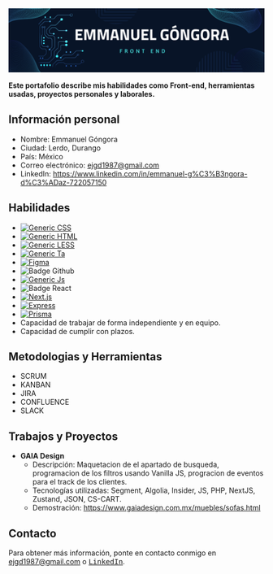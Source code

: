<div align="center">
<img src="https://raw.githubusercontent.com/emmanueljgd1987/emmanueljgd1987/main/BANNER%20GITHUB.png">
</div>

**Este portafolio describe mis habilidades como Front-end, herramientas usadas, proyectos personales y laborales.**

## **Información personal**

* Nombre: Emmanuel Góngora
* Ciudad: Lerdo, Durango
* País: México 
* Correo electrónico: ejgd1987@gmail.com
* LinkedIn: https://www.linkedin.com/in/emmanuel-g%C3%B3ngora-d%C3%ADaz-722057150

## **Habilidades**

* [![Generic CSS](https://img.shields.io/badge/CSS-CSS3-blue.svg)](https://shields.io/)
* [![Generic HTML](https://img.shields.io/badge/HTML-HTML5-orange.svg)](https://shields.io/)
* [![Generic LESS](https://img.shields.io/badge/LESS-6.4-blue.svg)](https://shields.io/)
* [![Generic Ta](https://badges.aleen42.com/src/tailwindcss.svg)](https://shields.io/)
* [![Figma](https://img.shields.io/badge/Figma-116.4-green.svg)](https://shields.io/)
* ![Badge Github](https://badges.aleen42.com/src/github.svg)
* [![Generic Js](https://badges.aleen42.com/src/javascript.svg)](https://developer.mozilla.org/es/docs/Web/JavaScript/)  
* ![Badge React](https://badges.aleen42.com/src/react.svg)
* [![Next.js](https://img.shields.io/badge/Next.js-13.1.0-orange.svg)](https://nextjs.org/)
* [![Express](https://img.shields.io/badge/Express-4.18.0-green.svg)](https://expressjs.com/)
* [![Prisma](https://img.shields.io/badge/Prisma-3.10.0-blue.svg)](https://www.prisma.io/)
* Capacidad de trabajar de forma independiente y en equipo.
* Capacidad de cumplir con plazos.

## **Metodologias y Herramientas**

* SCRUM
* KANBAN 
* JIRA
* CONFLUENCE
* SLACK

## **Trabajos y Proyectos**

* **GAIA Design**
    * Descripción: Maquetacion de el apartado de busqueda, programacion de los filtros usando Vanilla JS, progracion de eventos para el track de los clientes.
    * Tecnologías utilizadas: Segment, Algolia, Insider, JS, PHP, NextJS, Zustand, JSON, CS-CART.
    * Demostración: https://www.gaiadesign.com.mx/muebles/sofas.html

## **Contacto**

Para obtener más información, ponte en contacto conmigo en ejgd1987@gmail.com o [<kbd>LinkedIn</kbd>](https://www.linkedin.com/in/emmanuel-g%C3%B3ngora-d%C3%ADaz-722057150).


